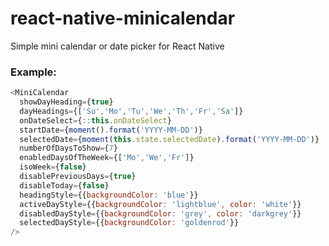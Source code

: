 # react-native-minicalendar

Simple mini calendar or date picker for React Native


### Example:

```js
<MiniCalendar
  showDayHeading={true}
  dayHeadings={['Su','Mo','Tu','We','Th','Fr','Sa']}
  onDateSelect={::this.onDateSelect}
  startDate={moment().format('YYYY-MM-DD')}
  selectedDate={moment(this.state.selectedDate).format('YYYY-MM-DD')}
  numberOfDaysToShow={7}
  enabledDaysOfTheWeek={['Mo','We','Fr']}
  isoWeek={false}
  disablePreviousDays={true}
  disableToday={false}
  headingStyle={{backgroundColor: 'blue'}}
  activeDayStyle={{backgroundColor: 'lightblue', color: 'white'}}
  disabledDayStyle={{backgroundColor: 'grey', color: 'darkgrey'}}
  selectedDayStyle={{backgroundColor: 'goldenrod'}}
/>
```
